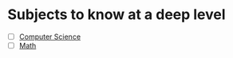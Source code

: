 # Subjects to know at a deep level

- [ ] [Computer Science](ML/computer-science)
- [ ] [Math](ML/math)
